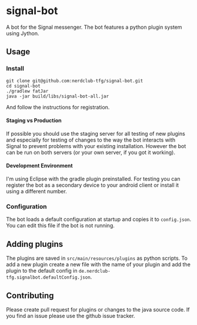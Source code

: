 # signal-bot

A bot for the Signal messenger. The bot features a python plugin system using Jython.

## Usage

### Install
```shell
git clone git@github.com:nerdclub-tfg/signal-bot.git
cd signal-bot
./gradlew fatJar
java -jar build/libs/signal-bot-all.jar
```
And follow the instructions for registration.
#### Staging vs Production
If possible you should use the staging server for all testing of new plugins and especially for testing of changes to the way
the bot interacts with Signal to prevent problems with your existing installation. However the bot can be run on both servers 
(or your own server, if you got it working).
#### Development Environment
I'm using Eclipse with the gradle plugin preinstalled. For testing you can register the bot as a secondary device to your android client or install it using a different number.

### Configuration
The bot loads a default configuration at startup and copies it to `config.json`. You can edit this file if the bot is not running.

## Adding plugins
The plugins are saved in `src/main/resources/plugins` as python scripts. To add a new plugin
create a new file with the name of your plugin and add the plugin to the default config in 
`de.nerdclub-tfg.signalbot.defaultConfig.json`.

## Contributing
Please create pull request for plugins or changes to the java source code. If you find an issue please use 
the github issue tracker.
